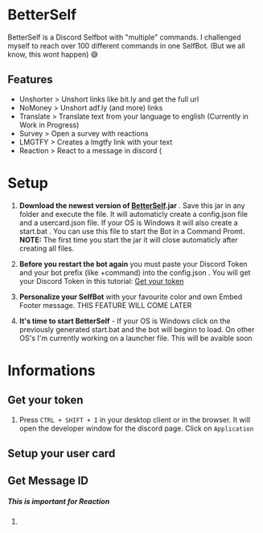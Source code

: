 # BetterSelf
BetterSelf is a Discord Selfbot with "multiple" commands. I challenged myself to reach over 100 different commands in one SelfBot. (But we all know, this wont happen) :sweat_smile:

## Features
* Unshorter > Unshort links like bit.ly and get the full url
* NoMoney > Unshort adf.ly (and more) links
* Translate > Translate text from your language to english (Currently in Work in Progress)
* Survey > Open a survey with reactions
* LMGTFY > Creates a lmgtfy link with your text
* Reaction > React to a message in discord (


# Setup
1. **Download the newest version of [BetterSelf](https://github.com/LeshDev/BetterSelf/releases).jar** . Save this jar in any folder and execute the file. It will automaticly create a config.json file and a usercard.json file. If your OS is Windows it will also create a start.bat . You can use this file to start the Bot in a Command Promt. **NOTE:** The first time you start the jar it will close automaticly after creating all files.

2. **Before you restart the bot again** you must paste your Discord Token and your bot prefix (like +command) into the config.json . You will get your Discord Token in this tutorial: [Get your token](https://github.com/LeshDev/BetterSelf#get-your-token)

3. **Personalize your SelfBot** with your favourite color and own Embed Footer message. THIS FEATURE WILL COME LATER 

4. **It's time to start BetterSelf** - If your OS is Windows click on the previously generated start.bat and the bot will beginn to load. On other OS's I'm currently working on a launcher file. This will be avaible soon 

# Informations
## Get your token
1. Press `CTRL + SHIFT + I` in your desktop client or in the browser. It will open the developer window for the discord page. Click on `Application`

## Setup your user card

## Get Message ID
##### This is important for **Reaction**
1. 
